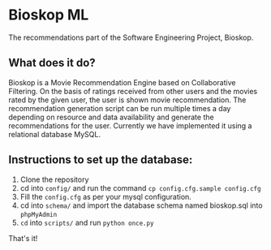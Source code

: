 # Bioskop ML

The recommendations part of the Software Engineering Project, Bioskop.

## What does it do?

Bioskop is a Movie Recommendation Engine based on Collaborative Filtering. On the basis of ratings received from other users and the movies rated by the given user, the user is shown movie recommendation. The recommendation generation script can be run multiple times a day depending on resource and data availability and generate the recommendations for the user. Currently we have implemented it using a relational database MySQL.

## Instructions to set up the database:

1. Clone the repository
2. cd into `config/` and run the command `cp config.cfg.sample config.cfg`
3. Fill the `config.cfg` as per your mysql configuration.
4. cd into `schema/` and import the database schema named bioskop.sql into `phpMyAdmin`
5. `cd` into `scripts/` and run `python once.py`

That's it!
